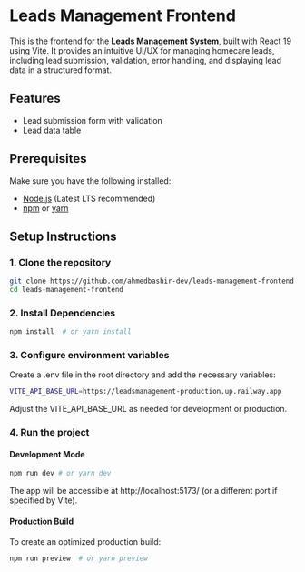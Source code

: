 # Leads Management Frontend

This is the frontend for the **Leads Management System**, built with React 19 using Vite. It provides an intuitive UI/UX for managing homecare leads, including lead submission, validation, error handling, and displaying lead data in a structured format.

## Features
- Lead submission form with validation
- Lead data table


## Prerequisites
Make sure you have the following installed:
- [Node.js](https://nodejs.org/) (Latest LTS recommended)
- [npm](https://www.npmjs.com/) or [yarn](https://yarnpkg.com/)

## Setup Instructions

### 1. Clone the repository
```sh
git clone https://github.com/ahmedbashir-dev/leads-management-frontend.git
cd leads-management-frontend
```

### 2. Install Dependencies
```sh
npm install  # or yarn install
```

### 3. Configure environment variables
Create a .env file in the root directory and add the necessary variables:
```sh
VITE_API_BASE_URL=https://leadsmanagement-production.up.railway.app
```

Adjust the VITE_API_BASE_URL as needed for development or production.

### 4. Run the project
#### Development Mode
```sh
npm run dev # or yarn dev
```

The app will be accessible at http://localhost:5173/ (or a different port if specified by Vite).

#### Production Build
To create an optimized production build:
```sh
npm run preview  # or yarn preview
```


